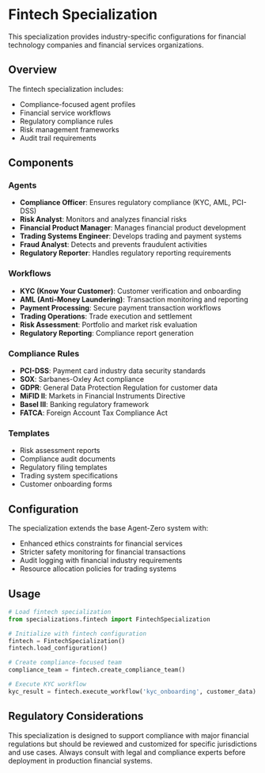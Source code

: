 # Fintech Specialization

This specialization provides industry-specific configurations for financial technology companies and financial services organizations.

## Overview

The fintech specialization includes:
- Compliance-focused agent profiles
- Financial service workflows
- Regulatory compliance rules
- Risk management frameworks
- Audit trail requirements

## Components

### Agents
- **Compliance Officer**: Ensures regulatory compliance (KYC, AML, PCI-DSS)
- **Risk Analyst**: Monitors and analyzes financial risks
- **Financial Product Manager**: Manages financial product development
- **Trading Systems Engineer**: Develops trading and payment systems
- **Fraud Analyst**: Detects and prevents fraudulent activities
- **Regulatory Reporter**: Handles regulatory reporting requirements

### Workflows
- **KYC (Know Your Customer)**: Customer verification and onboarding
- **AML (Anti-Money Laundering)**: Transaction monitoring and reporting
- **Payment Processing**: Secure payment transaction workflows
- **Trading Operations**: Trade execution and settlement
- **Risk Assessment**: Portfolio and market risk evaluation
- **Regulatory Reporting**: Compliance report generation

### Compliance Rules
- **PCI-DSS**: Payment card industry data security standards
- **SOX**: Sarbanes-Oxley Act compliance
- **GDPR**: General Data Protection Regulation for customer data
- **MiFID II**: Markets in Financial Instruments Directive
- **Basel III**: Banking regulatory framework
- **FATCA**: Foreign Account Tax Compliance Act

### Templates
- Risk assessment reports
- Compliance audit documents
- Regulatory filing templates
- Trading system specifications
- Customer onboarding forms

## Configuration

The specialization extends the base Agent-Zero system with:
- Enhanced ethics constraints for financial services
- Stricter safety monitoring for financial transactions
- Audit logging with financial industry requirements
- Resource allocation policies for trading systems

## Usage

```python
# Load fintech specialization
from specializations.fintech import FintechSpecialization

# Initialize with fintech configuration
fintech = FintechSpecialization()
fintech.load_configuration()

# Create compliance-focused team
compliance_team = fintech.create_compliance_team()

# Execute KYC workflow
kyc_result = fintech.execute_workflow('kyc_onboarding', customer_data)
```

## Regulatory Considerations

This specialization is designed to support compliance with major financial regulations but should be reviewed and customized for specific jurisdictions and use cases. Always consult with legal and compliance experts before deployment in production financial systems.